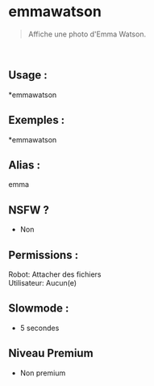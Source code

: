 # emmawatson

> Affiche une photo d'Emma Watson.

<br>

## Usage :

*emmawatson

## Exemples :

*emmawatson

## Alias :

emma

## NSFW ?

- Non

## Permissions :

Robot: Attacher des fichiers
<br>
Utilisateur: Aucun(e)

## Slowmode :

- 5 secondes

## Niveau Premium

- Non premium